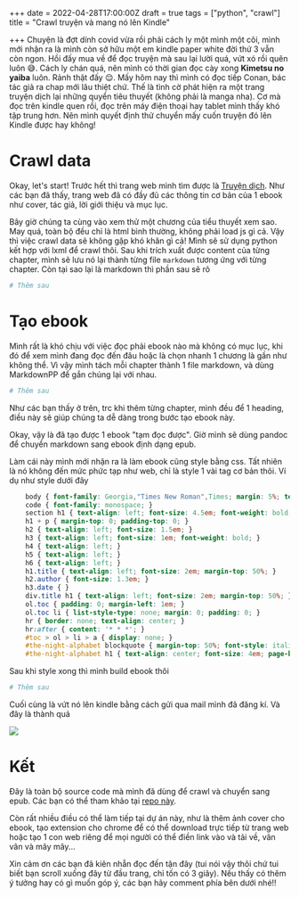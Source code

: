 +++
date = 2022-04-28T17:00:00Z
draft = true
tags = ["python", "crawl"]
title = "Crawl truyện và mang nó lên Kindle"

+++
Chuyện là đợt dính covid vừa rồi phải cách ly một mình một cõi, mình mới nhận ra là mình còn sở hữu một em kindle paper white đời thứ 3 vẫn còn ngon. Hồi đấy mua về để đọc truyện mà sau lại lười quá, vứt xó rồi quên luôn :sweat_smile:. Cách ly chán quá, nên mình có thời gian đọc cày xong **Kimetsu no yaiba** luôn. Rảnh thật đấy :relieved:. Mấy hôm nay thì mình có đọc tiếp Conan, bác tác giả ra chap mới lâu thiệt chứ. Thế là tình cờ phát hiện ra một trang truyện dịch lại những quyển tiêu thuyết (không phải là manga nha). Cơ mà đọc trên kindle quen rồi, đọc trên máy điện thoại hay tablet mình thấy khó tập trung hơn. Nên mình quyết định thử chuyển mấy cuốn truyện đó lên Kindle được hay không!

# Crawl data

Okay, let's start! Trước hết thì trang web mình tìm được là [Truyện dịch](). Như các bạn đã thấy, trang web đã có đầy đủ các thông tin cơ bản của 1 ebook như cover, tác giả, lời giới thiệu và mục lục.

Bây giờ chúng ta cùng vào xem thử một chương của tiểu thuyết xem sao. May quá, toàn bộ đều chỉ là html bình thường, không phải load js gì cả. Vậy thì việc crawl data sẽ không gặp khó khăn gì cả! Mình sẽ sử dụng python kết hợp với lxml để crawl thôi. Sau khi trích xuất được content của từng chapter, mình sẽ lưu nó lại thành từng file `markdown` tương ứng với từng chapter. Còn tại sao lại là markdown thì phần sau sẽ rõ

```python
# Thêm sau
```

# Tạo ebook

Mình rất là khó chịu với việc đọc phải ebook nào mà không có mục lục, khi đó để xem mình đang đọc đến đâu hoặc là chọn nhanh 1 chương là gần như không thể. Vì vậy mình tách mỗi chapter thành 1 file markdown, và dùng MarkdownPP để gắn chúng lại với nhau.

```python
# Thêm sau
```

Như các bạn thấy ở trên, trc khi thêm từng chapter, mình đều để 1 heading, điều này sẽ giúp chúng ta dễ dàng trong bước tạo ebook này.

Okay, vậy là đã tạo được 1 ebook "tạm đọc được". Giờ mình sẽ dùng pandoc để chuyển markdown sang ebook định dạng epub.

Làm cái này mình mới nhận ra là làm ebook cũng style bằng css. Tất nhiên là nó không đến mức phức tạp như web, chỉ là style 1 vài tag cơ bản thôi. Ví dụ như style dưới đây

```css
    body { font-family: Georgia,"Times New Roman",Times; margin: 5%; text-align: justify; font-size: medium; }
    code { font-family: monospace; }
    section h1 { text-align: left; font-size: 4.5em; font-weight: bold; margin-bottom: 0; padding-bottom: 0; font-style: italic; }
    h1 + p { margin-top: 0; padding-top: 0; }
    h2 { text-align: left; font-size: 1.5em; }
    h3 { text-align: left; font-size: 1em; font-weight: bold; }
    h4 { text-align: left; }
    h5 { text-align: left; }
    h6 { text-align: left; }
    h1.title { text-align: left; font-size: 2em; margin-top: 50%; }
    h2.author { font-size: 1.3em; }
    h3.date { }
    div.title h1 { text-align: left; font-size: 2em; margin-top: 50%; }
    ol.toc { padding: 0; margin-left: 1em; }
    ol.toc li { list-style-type: none; margin: 0; padding: 0; }
    hr { border: none; text-align: center; }
    hr:after { content: '* * *'; }
    #toc > ol > li > a { display: none; }
    #the-night-alphabet blockquote { margin-top: 50%; font-style: italic; }
    #the-night-alphabet h1 { text-align: center; font-size: 4em; page-break-after: always; }
```

Sau khi style xong thì mình build ebook thôi

```python
# Thêm sau
```

Cuối cùng là vứt nó lên kindle bằng cách gửi qua mail mình đã đăng kí. Và đây là thành quả

![](https://i.imgur.com/ofncrv2.jpeg)

# Kết

Đây là toàn bộ source code mà mình đã dùng để crawl và chuyển sang epub. Các bạn có thể tham khảo tại [repo này]().

Còn rất nhiều điều có thể làm tiếp tại dự án này, như là thêm ảnh cover cho ebook, tạo extension cho chrome để có thể download trực tiếp từ trang web hoặc tạo 1 con web riêng để mọi người có thể điền link vào và tải về, vân vân và mây mây...

Xin cảm ơn các bạn đã kiên nhẫn đọc đến tận đây (tui nói vậy thôi chứ tui biết bạn scroll xuống đây từ đầu trang, chỉ tốn có 3 giây). Nếu thấy có thêm ý tưởng hay có gì muốn góp ý, các bạn hãy comment phía bên dưới nhé!!